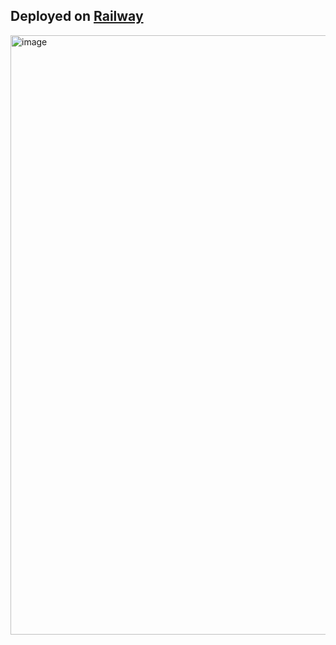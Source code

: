## Deployed on [Railway](https://railway.app/)

<img width="959" alt="image" src="https://github.com/user-attachments/assets/cfd2d914-b49f-4e39-82f2-456b0c9846c6">

